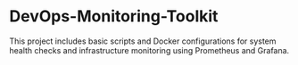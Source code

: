 # DevOps-Monitoring-Toolkit
This project includes basic scripts and Docker configurations for system health checks and infrastructure monitoring using Prometheus and Grafana.
